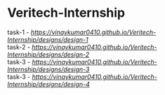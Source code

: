 # Veritech-Internship
task-1 - <em>https://vinaykumar0410.github.io/Veritech-Internship/designs/design-1</em> <br>
task-2 - <em>https://vinaykumar0410.github.io/Veritech-Internship/designs/design-2</em> <br>
task-3 - <em>https://vinaykumar0410.github.io/Veritech-Internship/designs/design-3</em> <br>
task-3 - <em>https://vinaykumar0410.github.io/Veritech-Internship/designs/design-4</em> 
